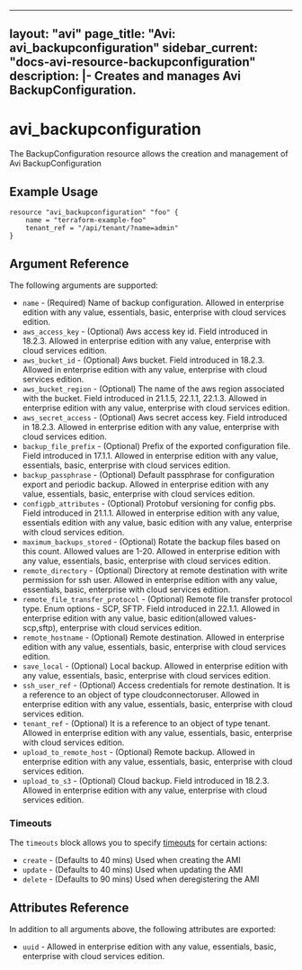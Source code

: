 <!--
    Copyright 2021 VMware, Inc.
    SPDX-License-Identifier: Mozilla Public License 2.0
-->
---
layout: "avi"
page_title: "Avi: avi_backupconfiguration"
sidebar_current: "docs-avi-resource-backupconfiguration"
description: |-
  Creates and manages Avi BackupConfiguration.
---

# avi_backupconfiguration

The BackupConfiguration resource allows the creation and management of Avi BackupConfiguration

## Example Usage

```hcl
resource "avi_backupconfiguration" "foo" {
    name = "terraform-example-foo"
    tenant_ref = "/api/tenant/?name=admin"
}
```

## Argument Reference

The following arguments are supported:

* `name` - (Required) Name of backup configuration. Allowed in enterprise edition with any value, essentials, basic, enterprise with cloud services edition.
* `aws_access_key` - (Optional) Aws access key id. Field introduced in 18.2.3. Allowed in enterprise edition with any value, enterprise with cloud services edition.
* `aws_bucket_id` - (Optional) Aws bucket. Field introduced in 18.2.3. Allowed in enterprise edition with any value, enterprise with cloud services edition.
* `aws_bucket_region` - (Optional) The name of the aws region associated with the bucket. Field introduced in 21.1.5, 22.1.1, 22.1.3. Allowed in enterprise edition with any value, enterprise with cloud services edition.
* `aws_secret_access` - (Optional) Aws secret access key. Field introduced in 18.2.3. Allowed in enterprise edition with any value, enterprise with cloud services edition.
* `backup_file_prefix` - (Optional) Prefix of the exported configuration file. Field introduced in 17.1.1. Allowed in enterprise edition with any value, essentials, basic, enterprise with cloud services edition.
* `backup_passphrase` - (Optional) Default passphrase for configuration export and periodic backup. Allowed in enterprise edition with any value, essentials, basic, enterprise with cloud services edition.
* `configpb_attributes` - (Optional) Protobuf versioning for config pbs. Field introduced in 21.1.1. Allowed in enterprise edition with any value, essentials edition with any value, basic edition with any value, enterprise with cloud services edition.
* `maximum_backups_stored` - (Optional) Rotate the backup files based on this count. Allowed values are 1-20. Allowed in enterprise edition with any value, essentials, basic, enterprise with cloud services edition.
* `remote_directory` - (Optional) Directory at remote destination with write permission for ssh user. Allowed in enterprise edition with any value, essentials, basic, enterprise with cloud services edition.
* `remote_file_transfer_protocol` - (Optional) Remote file transfer protocol type. Enum options - SCP, SFTP. Field introduced in 22.1.1. Allowed in enterprise edition with any value, basic edition(allowed values- scp,sftp), enterprise with cloud services edition.
* `remote_hostname` - (Optional) Remote destination. Allowed in enterprise edition with any value, essentials, basic, enterprise with cloud services edition.
* `save_local` - (Optional) Local backup. Allowed in enterprise edition with any value, essentials, basic, enterprise with cloud services edition.
* `ssh_user_ref` - (Optional) Access credentials for remote destination. It is a reference to an object of type cloudconnectoruser. Allowed in enterprise edition with any value, essentials, basic, enterprise with cloud services edition.
* `tenant_ref` - (Optional) It is a reference to an object of type tenant. Allowed in enterprise edition with any value, essentials, basic, enterprise with cloud services edition.
* `upload_to_remote_host` - (Optional) Remote backup. Allowed in enterprise edition with any value, essentials, basic, enterprise with cloud services edition.
* `upload_to_s3` - (Optional) Cloud backup. Field introduced in 18.2.3. Allowed in enterprise edition with any value, enterprise with cloud services edition.


### Timeouts

The `timeouts` block allows you to specify [timeouts](https://www.terraform.io/docs/configuration/resources.html#timeouts) for certain actions:

* `create` - (Defaults to 40 mins) Used when creating the AMI
* `update` - (Defaults to 40 mins) Used when updating the AMI
* `delete` - (Defaults to 90 mins) Used when deregistering the AMI

## Attributes Reference

In addition to all arguments above, the following attributes are exported:

* `uuid` -  Allowed in enterprise edition with any value, essentials, basic, enterprise with cloud services edition.


